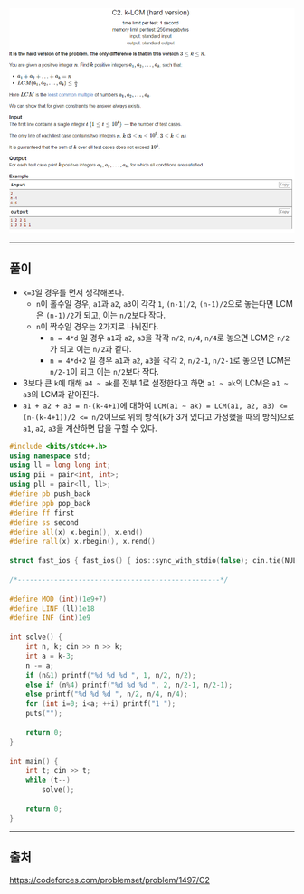 ![이미지](../images/codeforces.com_problemset_problem_1497_C2.png)

---
## 풀이
* `k=3`일 경우를 먼저 생각해본다.
  * `n`이 홀수일 경우, `a1`과 `a2`, `a3`이 각각 `1`, `(n-1)/2`, `(n-1)/2`으로 놓는다면 LCM은 `(n-1)/2`가 되고, 이는 `n/2`보다 작다.
  * `n`이 짝수일 경우는 2가지로 나눠진다.
    * `n = 4*d` 일 경우 `a1`과 `a2`, `a3`을 각각 `n/2`, `n/4`, `n/4`로 놓으면 LCM은 `n/2`가 되고 이는 `n/2`과 같다.
    * `n = 4*d+2` 일 경우 `a1`과 `a2`, `a3`을 각각 `2`, `n/2-1`, `n/2-1`로 놓으면 LCM은 `n/2-1`이 되고 이는 `n/2`보다 작다.
* 3보다 큰 `k`에 대해 `a4 ~ ak`를 전부 1로 설정한다고 하면 `a1 ~ ak`의 LCM은 `a1 ~ a3`의 LCM과 같아진다.
* `a1 + a2 + a3 = n-(k-4+1)`에 대하여 `LCM(a1 ~ ak) = LCM(a1, a2, a3) <= (n-(k-4+1))/2 <= n/2`이므로 위의 방식(`k`가 3개 있다고 가정했을 때의 방식)으로 `a1`, `a2`, `a3`을 계산하면 답을 구할 수 있다.

```cpp
#include <bits/stdc++.h>
using namespace std;
using ll = long long int;
using pii = pair<int, int>;
using pll = pair<ll, ll>;
#define pb push_back
#define ppb pop_back
#define ff first
#define ss second
#define all(x) x.begin(), x.end()
#define rall(x) x.rbegin(), x.rend()
 
struct fast_ios { fast_ios() { ios::sync_with_stdio(false); cin.tie(NULL); } } fast_ios_;
 
/*--------------------------------------------------*/
 
#define MOD (int)(1e9+7)
#define LINF (ll)1e18
#define INF (int)1e9
 
int solve() {
	int n, k; cin >> n >> k;
	int a = k-3;
	n -= a;
	if (n&1) printf("%d %d %d ", 1, n/2, n/2);
	else if (n%4) printf("%d %d %d ", 2, n/2-1, n/2-1);
	else printf("%d %d %d ", n/2, n/4, n/4);
	for (int i=0; i<a; ++i) printf("1 ");
	puts("");
 
	return 0;
}
 
int main() {
	int t; cin >> t;
	while (t--)
		solve();
 
	return 0;
}
```

---
## 출처
https://codeforces.com/problemset/problem/1497/C2